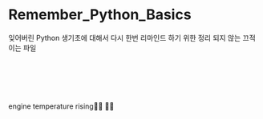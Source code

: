 # Remember_Python_Basics
잊어버린 Python 생기초에 대해서 다시 한번 리마인드 하기 위한 정리 되지 않는 끄적이는 파일

<br>
<br>
<br>
<br>
<br>
engine temperature rising💪🏻 💪🏻
